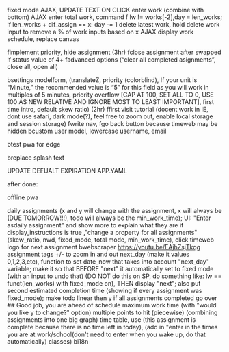 fixed mode AJAX, UPDATE TEXT ON CLICK
enter work               (combine with bottom) AJAX
enter total work, command f lw != works[-2],day = len_works; if len_works + dif_assign == x: day -= 1
delete latest work, hold delete work input to remove a % of work inputs based on x AJAX
display work schedule, replace canvas

fimplement priority, hide assignment  (3hr)
fclose assignment after swapped if status value of 4+
fadvanced options (“clear all completed asignments”, close all, open all)

bsettings modelform, (translateZ, priority (colorblind), If your unit is “Minute,” the recommended value is “5” for this field as you will work in multiples of 5 minutes, priority overflow [CAP AT 100, SET ALL TO 0, USE 100 AS NEW RELATIVE AND IGNORE MOST TO LEAST IMPORTANT], first time intro, default skew ratio) (2hr)
ffirst visit tutorial (docent work in IE, dont use safari, dark mode(?), feel free to zoom out, enable local storage and session storage)
fwrite nav, fgo back button because timeweb may be hidden
bcustom user model, lowercase username,  email

btest pwa for edge

breplace splash text

UPDATE DEFUALT EXPIRATION APP.YAML

after done:

offline pwa

daily assignments (x and y will change with the assignment, x will always be (DUE TOMORROW!!!), todo will always be the min_work_time); UI: "Enter asdaily assignment" and show more to explain what they are if display_instructions is true 
,"change a property for all assignments" (skew_ratio, nwd, fixed_mode, total mode, min_work_time), click timeweb logo for next assignment
bwebscraper https://youtu.be/EAjhZsjTkqg
assignment tags
+/- to zoom in and out
next_day (make it values 0,1,2,3,etc), function to set date_now that takes into account "next_day" variable; make it so that BEFORE "next" it automatically set to fixed mode (with an input to undo that) (DO NOT do this on SP, do something like: lw == funct(len_works) with fixed_mode on), THEN display "next"; also put second estimated completion time (showing if every assignment was fixed_mode); make todo linear then y if all assignments completed
go over ##
Good job, you are ahead of schedule
maximum work time (with "would you like y to change?" option)
multiple points to hit (piecewise) (combining assignments into one big graph)
time table, use (this assignment is complete because there is no time left in today), (add in "enter in the times you are at work/school(don't need to enter when you wake up, do that automatically) classes)
bi18n